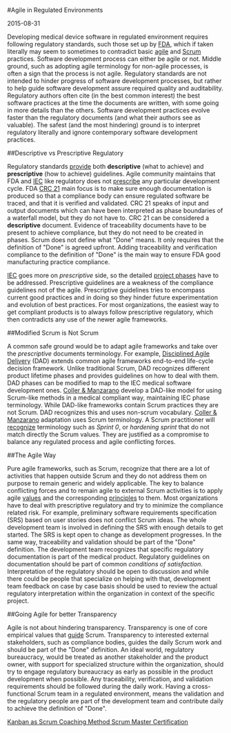 #Agile in Regulated Environments

2015-08-31

<!--- tags: management agile -->

Developing medical device software in regulated environment requires following regulatory standards, such those set up by [FDA](http://www.accessdata.fda.gov/scripts/cdrh/cfdocs/cfcfr/CFRSearch.cfm?CFRPart=820&showFR=1), which if taken literally may seem to sometimes to contradict basic [agile](http://www.agilemanifesto.org/) and <a href="https://en.wikipedia.org/wiki/Scrum_(software_development)">Scrum</a> practices. Software development process can either be agile or not. Middle ground, such as adopting agile terminology for non-agile processes, is often a sign that the process is not agile. Regulatory standards are not intended to hinder progress of software development processes, but rather to help guide software development assure required quality and auditability. Regulatory authors often cite (in the best common interest) the best software practices at the time the documents are written, with some going in more details than the others. Software development practices evolve faster than the regulatory documents (and what their authors see as valuable). The safest (and the most hindering) ground is to interpret regulatory literally and ignore contemporary software development practices.

##Descriptive vs Prescriptive Regulatory

Regulatory standards [provide](http://www.ibm.com/developerworks/rational/library/compliant-agile-medical-device/) both **descriptive** (what to achieve) and **prescriptive** (how to achieve) guidelines. Agile community maintains that FDA and [IEC](https://webstore.iec.ch/publication/6792) like regulatory does not [prescribe](https://www.scrumalliance.org/community/articles/2015/march/agile-adoption-in-regulated-environments) any particular development cycle. FDA [CRC 21](http://www.accessdata.fda.gov/scripts/cdrh/cfdocs/cfcfr/CFRSearch.cfm?CFRPart=820&showFR=1) main focus is to make sure enough documentation is produced so that a compliance body can ensure regulated software be traced, and that it is verified and validated. CRC 21 speaks of input and output documents which can have been interpreted as phase boundaries of a waterfall model, but they do not have to. CRC 21 can be considered a **descriptive** document. Evidence of traceability documents have to be present to achieve compliance, but they do not need to be created in phases. Scrum does not define what "Done" means. It only requires that the definition of "Done" is agreed upfront. Adding traceability and verification compliance to the definition of "Done" is the main way to ensure FDA good manufacturing practice compliance. 

[IEC](https://webstore.iec.ch/publication/6792) goes more on *prescriptive* side, so the detailed [project phases](https://en.wikipedia.org/wiki/Project_management) have to be addressed. Prescriptive guidelines are a weakness of the compliance guidelines not of the agile. Prescriptive guidelines tries to encompass current good practices and in doing so they hinder future experimentation and evolution of best practices. For most organizations, the easiest way to get compliant products is to always follow prescriptive regulatory, which then contradicts any use of the newer agile frameworks.

##Modified Scrum is Not Scrum

A common safe ground would be to adapt agile frameworks and take over the *prescriptive* documents terminology. For example, [Disciplined Agile Delivery](https://disciplinedagiledelivery.wordpress.com/lifecycle/) (DAD) extends common agile frameworks end-to-end life-cycle decision framework. Unlike traditional Scrum, DAD recognizes different product lifetime phases and provides guidelines on how to deal with them. DAD phases can be modified to map to the IEC medical software development ones. [Coller & Manzarano](http://www.ibm.com/developerworks/rational/library/compliant-agile-medical-device/) develop a DAD-like model for using Scrum-like methods in a medical compliant way, maintaining IEC phase terminology.  While DAD-like frameworks contain Scrum practices they are not Scrum. DAD recognizes this and uses non-scrum vocabulary. [Coller & Manzarano](http://www.ibm.com/developerworks/rational/library/compliant-agile-medical-device/) adaptation uses Scrum terminology. A Scrum practitioner will [recognize](http://www.scrumguides.org/) terminology such as *Sprint 0*, or *hardening sprint* that do not match directly the Scrum values. They are justified as a compromise to balance any regulated process and agile conflicting forces.

##The Agile Way

Pure agile frameworks, such as Scrum, recognize that there are a lot of activities that happen outside Scrum and they do not address them on purpose to remain generic and widely applicable. The key to balance conflicting forces and to remain agile to external Scrum activities is to apply agile [values](http://www.agilemanifesto.org/) and the corresponding [principles](http://www.agilemanifesto.org/principles.html) to them. Most organizations have to deal with prescriptive regulatory and try to minimize the compliance related risk. For example, preliminary software requirements specification (SRS) based on user stories does not conflict Scrum ideas. The whole development team is involved in defining the SRS with enough details to get started. The SRS is kept open to change as development progresses. In the same way, traceability and validation should be part of the "Done" definition. The development team recognizes that specific regulatory documentation is part of the medical product. Regulatory guidelines on documentation should be part of common *conditions of satisfaction*. Interpretation of the regulatory should be open to discussion and while there could be people that specialize on helping with that, development team feedback on case by case basis should be used to review the actual regulatory interpretation within the organization in context of the specific project.

##Going Agile for better Transparency

Agile is not about hindering transparency. Transparency is one of core empirical values that [guide](http://www.scrumguides.org/) Scrum. Transparency to interested external stakeholders, such as compliance bodies, guides the daily Scrum work and should be part of the "Done" definition. An ideal world, regulatory bureaucracy, would be treated as another stakeholder and the product owner, with support for specialized structure within the organization, should try to engage regulatory bureaucracy as early as possible in the product development when possible. Any traceability, verification, and validation requirements should be followed during the daily work. Having a cross-functional Scrum team in a regulated environment, means the validation and the regulatory people are part of the development team and contribute daily to achieve the definition of "Done".


<ins class='nfooter'><a id='fprev' href='#blog/2015/2015-09-02-Kanban-as-Scrum-Coaching-Method.md'>Kanban as Scrum Coaching Method</a> <a id='fnext' href='#blog/2015/2015-08-23-Scrum-Master-Certification.md'>Scrum Master Certification</a></ins>
